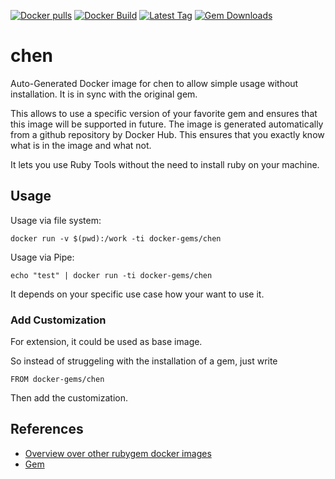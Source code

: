 [![Docker pulls](https://img.shields.io/docker/pulls/rubygem/chen.svg)](https://hub.docker.com/r/rubygem/chen/)
[![Docker Build](https://img.shields.io/docker/automated/rubygem/chen.svg)](https://hub.docker.com/r/rubygem/chen/)
[![Latest Tag](https://img.shields.io/github/tag/docker-rubygem/chen.svg)](https://hub.docker.com/r/rubygem/chen/)
[![Gem Downloads](https://img.shields.io/gem/dt/chen.svg)](https://rubygems.org/gems/chen/)
# chen

Auto-Generated Docker image for chen to allow simple usage without installation.
It is in sync with the original gem.

This allows to use a specific version of your favorite gem and ensures that this image will be supported in future.
The image is generated automatically from a github repository by Docker Hub.
This ensures that you exactly know what is in the image and what not.

It lets you use Ruby Tools without the need to install ruby on your machine.

## Usage

Usage via file system:

`docker run -v $(pwd):/work -ti docker-gems/chen`

Usage via Pipe:

`echo "test" | docker run -ti docker-gems/chen`

It depends on your specific use case how your want to use it.

### Add Customization

For extension, it could be used as base image.

So instead of struggeling with the installation of a gem, just write

`FROM docker-gems/chen`

Then add the customization.

## References

 - [Overview over other rubygem docker images](https://github.com/thinkbot/docker-rubygem)
 - [Gem](https://rubygems.org/gems/chen/)

